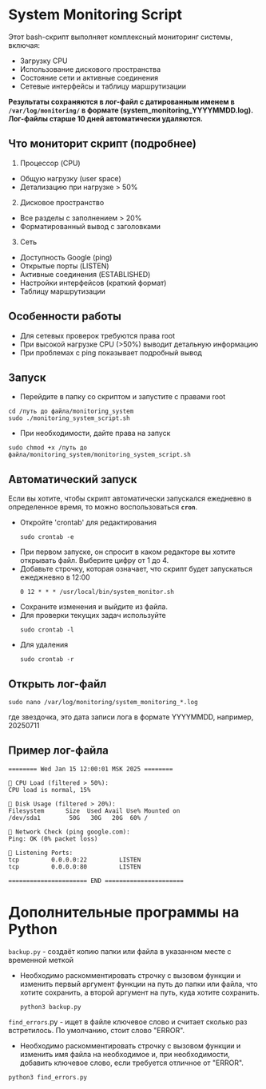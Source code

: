 # System Monitoring Script
Этот bash-скрипт выполняет комплексный мониторинг системы, включая:
* Загрузку CPU
* Использование дискового пространства
* Состояние сети и активные соединения
* Сетевые интерфейсы и таблицу маршрутизации

**Результаты сохраняются в лог-файл с датированным именем в `/var/log/monitoring/` в формате (system_monitoring_YYYYMMDD.log).**
**Лог-файлы старше 10 дней автоматически удаляются.**


## Что мониторит скрипт (подробнее)
1. Процессор (CPU)
* Общую нагрузку (user space)
* Детализацию при нагрузке > 50%

2. Дисковое пространство
* Все разделы с заполнением > 20%
* Форматированный вывод с заголовками

3. Сеть
* Доступность Google (ping)
* Открытые порты (LISTEN)
* Активные соединения (ESTABLISHED)
* Настройки интерфейсов (краткий формат)
* Таблицу маршрутизации


## Особенности работы
* Для сетевых проверок требуются права root
* При высокой нагрузке CPU (>50%) выводит детальную информацию
* При проблемах с ping показывает подробный вывод


## Запуск
* Перейдите в папку со скриптом и запустите c правами root
```
cd /путь до файла/monitoring_system
sudo ./monitoring_system_script.sh
```
* При необходимости, дайте права на запуск
```
sudo chmod +x /путь до файла/monitoring_system/monitoring_system_script.sh
```


## Автоматический запуск
Если вы хотите, чтобы скрипт автоматически запускался ежедневно в определенное время, то можно воспользоваться **`cron`**.
* Откройте 'crontab' для редактирования
  ```
  sudo crontab -e
  ```
* При первом запуске, он спросит в каком редакторе вы хотите открывать файл. Выберите цифру от 1 до 4.
* Добавьте строчку, которая означает, что скрипт будет запускаться ежеджневно в 12:00
  ```
  0 12 * * * /usr/local/bin/system_monitor.sh
  ```
* Сохраните изменения и выйдите из файла.
* Для проверки текущих задач используйте
  ```
  sudo crontab -l
  ```
* Для удаления
  ```
  sudo crontab -r
  ```

## Открыть лог-файл
```
sudo nano /var/log/monitoring/system_monitoring_*.log
```
где звездочка, это дата записи лога в формате YYYYMMDD, например, 20250711

## Пример лог-файла
```
======== Wed Jan 15 12:00:01 MSK 2025 ========

🔹 CPU Load (filtered > 50%):
CPU load is normal, 15%

🔹 Disk Usage (filtered > 20%):
Filesystem      Size  Used Avail Use% Mounted on
/dev/sda1        50G   30G   20G  60% /

🔹 Network Check (ping google.com):
Ping: OK (0% packet loss)

🔹 Listening Ports:
tcp         0.0.0.0:22         LISTEN
tcp         0.0.0.0:80         LISTEN

====================== END ======================
```

# Дополнительные программы на Python

`backup.py` - создаёт копию папки или файла в указанном месте с временной меткой
- Необходимо раскомментировать строчку с вызовом функции и изменить первый аргумент функции на путь до папки или файла, что хотите сохранить, а второй аргумент на путь, куда хотите сохранить.
  ```
  python3 backup.py
  ```

`find_errors`.py - ищет в файле ключевое слово и считает сколько раз встретилось. По умолчанию, стоит слово "ERROR".
- Необходимо раскомментировать строчку с вызовом функции и изменить имя файла на необходимое и, при необходимости, добавить ключевое слово, если требуется отличное от "ERROR".

```
python3 find_errors.py
```

